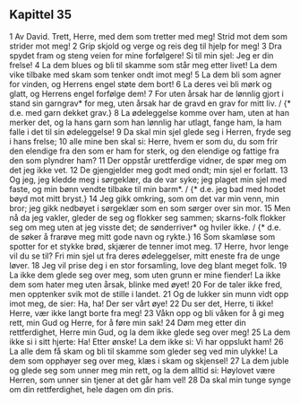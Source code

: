## Kapittel 35

1 Av David. Trett, Herre, med dem som tretter med meg! Strid mot dem som strider mot meg!
2 Grip skjold og verge og reis deg til hjelp for meg!
3 Dra spydet fram og steng veien for mine forfølgere! Si til min sjel: Jeg er din frelse!
4 La dem blues og bli til skamme som står meg etter livet! La dem vike tilbake med skam som tenker ondt imot meg!
5 La dem bli som agner for vinden, og Herrens engel støte dem bort!
6 La deres vei bli mørk og glatt, og Herrens engel forfølge dem!
7 For uten årsak har de lønnlig gjort i stand sin garngrav* for meg, uten årsak har de gravd en grav for mitt liv. / {* d.e. med garn dekket grav.}
8 La ødeleggelse komme over ham, uten at han merker det, og la hans garn som han lønnlig har utlagt, fange ham, la ham falle i det til sin ødeleggelse!
9 Da skal min sjel glede seg i Herren, fryde seg i hans frelse;
10 alle mine ben skal si: Herre, hvem er som du, du som frir den elendige fra den som er ham for sterk, og den elendige og fattige fra den som plyndrer ham?
11 Der oppstår urettferdige vidner, de spør meg om det jeg ikke vet.
12 De gjengjelder meg godt med ondt; min sjel er forlatt.
13 Og jeg, jeg kledde meg i sørgeklær, da de var syke; jeg plaget min sjel med faste, og min bønn vendte tilbake til min barm*. / {* d.e. jeg bad med hodet bøyd mot mitt bryst.}
14 Jeg gikk omkring, som om det var min venn, min bror; jeg gikk nedbøyet i sørgeklær som en som sørger over sin mor.
15 Men nå da jeg vakler, gleder de seg og flokker seg sammen; skarns-folk flokker seg om meg uten at jeg visste det; de sønderriver* og hviler ikke. / {* d.e. de søker å frarøve meg mitt gode navn og rykte.}
16 Som skamløse som spotter for et stykke brød, skjærer de tenner imot meg.
17 Herre, hvor lenge vil du se til? Fri min sjel ut fra deres ødeleggelser, mitt eneste fra de unge løver.
18 Jeg vil prise deg i en stor forsamling, love deg blant meget folk.
19 La ikke dem glede seg over meg, som uten grunn er mine fiender! La ikke dem som hater meg uten årsak, blinke med øyet!
20 For de taler ikke fred, men opptenker svik mot de stille i landet.
21 Og de lukker sin munn vidt opp imot meg, de sier: Ha, ha! Der ser vårt øye!
22 Du ser det, Herre, ti ikke! Herre, vær ikke langt borte fra meg!
23 Våkn opp og bli våken for å gi meg rett, min Gud og Herre, for å føre min sak!
24 Døm meg etter din rettferdighet, Herre min Gud, og la dem ikke glede seg over meg!
25 La dem ikke si i sitt hjerte: Ha! Etter ønske! La dem ikke si: Vi har oppslukt ham!
26 La alle dem få skam og bli til skamme som gleder seg ved min ulykke! La dem som opphøyer seg over meg, klæs i skam og skjensel!
27 La dem juble og glede seg som unner meg min rett, og la dem alltid si: Høylovet være Herren, som unner sin tjener at det går ham vel!
28 Da skal min tunge synge om din rettferdighet, hele dagen om din pris.
